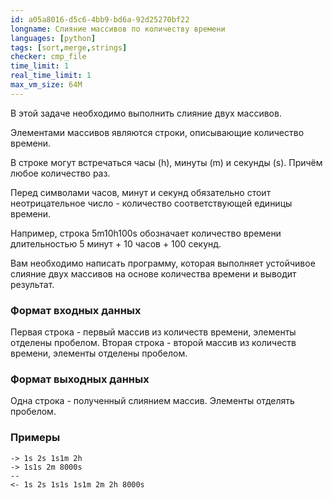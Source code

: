 ```yaml
---
id: a05a8016-d5c6-4bb9-bd6a-92d25270bf22
longname: Слияние массивов по количеству времени
languages: [python]
tags: [sort,merge,strings]
checker: cmp_file
time_limit: 1
real_time_limit: 1
max_vm_size: 64M
---
```



В этой задаче необходимо выполнить слияние двух массивов.

Элементами массивов являются строки, описывающие количество времени.

В строке могут встречаться часы (h), минуты (m) и секунды (s).
Причём любое количество раз.

Перед символами часов, минут и секунд обязательно стоит неотрицательное число - количество соответствующей единицы времени.

Например, строка 5m10h100s обозначает количество времени длительностью 5 минут + 10 часов + 100 секунд.

Вам необходимо написать программу, которая выполняет устойчивое слияние двух массивов на основе количества времени и выводит результат.


### Формат входных данных

Первая строка - первый массив из количеств времени, элементы отделены пробелом.
Вторая строка - второй массив из количеств времени, элементы отделены пробелом.

### Формат выходных данных

Одна строка - полученный слиянием массив.
Элементы отделять пробелом.

### Примеры

```
-> 1s 2s 1s1m 2h
-> 1s1s 2m 8000s
--
<- 1s 2s 1s1s 1s1m 2m 2h 8000s
```

